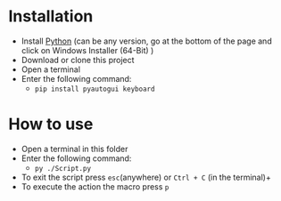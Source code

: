 # Installation
- Install [Python](https://www.python.org/ftp/python/3.12.1/python-3.12.1-amd64.exe) (can be any version, go at the bottom of the page and click on Windows Installer (64-Bit) )
- Download or clone this project
- Open a terminal
- Enter the following command:
    - ```pip install pyautogui keyboard```

# How to use
- Open a terminal in this folder
- Enter the following command:
    - ```py ./Script.py```
- To exit the script press ```esc```(anywhere) or ```Ctrl + C``` (in the terminal)+
- To execute the action the macro press ```p```
